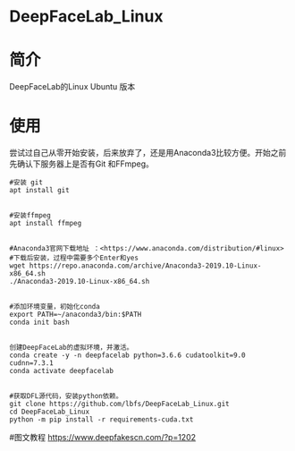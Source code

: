 # DeepFaceLab_Linux

# 简介

DeepFaceLab的Linux Ubuntu 版本

# 使用

尝试过自己从零开始安装，后来放弃了，还是用Anaconda3比较方便。开始之前先确认下服务器上是否有Git 和FFmpeg。

```
#安装 git
apt install git


#安装ffmpeg
apt install ffmpeg
```

```

#Anaconda3官网下载地址 ：<https://www.anaconda.com/distribution/#linux>  
#下载后安装，过程中需要多个Enter和yes
wget https://repo.anaconda.com/archive/Anaconda3-2019.10-Linux-x86_64.sh
./Anaconda3-2019.10-Linux-x86_64.sh
```

```

#添加环境变量，初始化conda
export PATH=~/anaconda3/bin:$PATH
conda init bash
```

```

创建DeepFaceLab的虚拟环境，并激活。
conda create -y -n deepfacelab python=3.6.6 cudatoolkit=9.0 cudnn=7.3.1
conda activate deepfacelab
```

```

#获取DFL源代码，安装python依赖。
git clone https://github.com/lbfs/DeepFaceLab_Linux.git
cd DeepFaceLab_Linux
python -m pip install -r requirements-cuda.txt
```


#图文教程
https://www.deepfakescn.com/?p=1202



